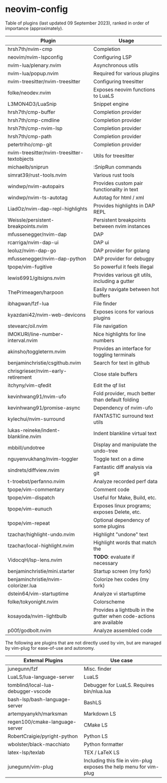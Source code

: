 # neovim-config

Table of plugins (last updated 09 September 2023), ranked in order of importance (approximately).

| Plugin | Usage |
| ------ | ----- |
| hrsh7th/nvim-cmp | Completion |
| neovim/nvim-lspconfig | Configuring LSP |
| nvim-lua/plenary.nvim | Asynchronous utils |
| nvim-lua/popup.nvim | Required for various plugins |
| nvim-treesitter/nvim-treesitter | Configuring treesitter |
| folke/neodev.nvim | Exposes neovim functions to LuaLS |
| L3MON4D3/LuaSnip | Snippet engine |
| hrsh7th/cmp-buffer | Completion provider |
| hrsh7th/cmp-cmdline | Completion provider |
| hrsh7th/cmp-nvim-lsp | Completion provider |
| hrsh7th/cmp-path | Completion provider |
| petertriho/cmp-git | Completion provider |
| nvim-treesitter/nvim-treesitter-textobjects | Utils for treesitter |
| michaelb/sniprun | :SnipRun commands |
| simrat39/rust-tools.nvim | Various rust tools |
| windwp/nvim-autopairs | Provides custom pair functionality in text |
| windwp/nvim-ts-autotag | Autotag for html / xml |
| LiadOz/nvim-dap-repl-highlights | Provides highlights in DAP REPL |
| Weissle/persistent-breakpoints.nvim | Persistent breakpoints between nvim instances |
| mfussenegger/nvim-dap | DAP |
| rcarriga/nvim-dap-ui | DAP ui |
| leoluz/nvim-dap-go | DAP provider for golang |
| mfussenegger/nvim-dap-python | DAP provider for debugpy |
| tpope/vim-fugitive | So powerful it feels illegal |
| lewis6991/gitsigns.nvim | Provides various git utils, including a gutter |
| ThePrimeagen/harpoon | Easily navigate between hot buffers |
| ibhagwan/fzf-lua | File finder |
| kyazdani42/nvim-web-devicons | Exposes icons for various plugins |
| stevearc/oil.nvim | File navigation |
| IMOKURI/line-number-interval.nvim | Nice highlights for line numbers |
| akinsho/toggleterm.nvim | Provides an interface for toggling terminals |
| benjaminchristie/csgithub.nvim | Search for text in github |
| chrisgrieser/nvim-early-retirement | Close stale buffers |
| itchyny/vim-qfedit | Edit the qf list |
| kevinhwang91/nvim-ufo | Fold provider, much better than default folding |
| kevinhwang91/promise-async | Dependency of nvim-ufo |
| kylechui/nvim-surround | FANTASTIC surround text utils |
| lukas-reineke/indent-blankline.nvim | Indent blankline virtual text |
| mbbill/undotree | Display and manipulate the undo-tree |
| nguyenvukhang/nvim-toggler | Toggle text on a dime |
| sindrets/diffview.nvim | Fantastic diff analysis via git |
| t-troebst/perfanno.nvim | Analyze recorded perf data |
| tpope/vim-commentary | Comment code |
| tpope/vim-dispatch | Useful for Make, Build, etc. |
| tpope/vim-eunuch | Exposes linux programs; exposes Delete, etc. |
| tpope/vim-repeat | Optional dependency of some plugins |
| tzachar/highlight-undo.nvim | Highlight "undone" text |
| tzachar/local-highlight.nvim | Highlight words that match the <cword> |
| VidocqH/lsp-lens.nvim | **TODO**: evaluate if necessary |
| benjaminchristie/mini.starter | Startup screen (my fork) |
| benjaminchristie/nvim-colorizer.lua | Colorize hex codes (my fork) |
| dstein64/vim-startuptime | Analyze vi startuptime |
| folke/tokyonight.nvim | Colorscheme |
| kosayoda/nvim-lightbulb | Provides a lightbulb in the gutter when code-actions are available |
| p00f/godbolt.nvim | Analyze assembled code |

The following are plugins that are not directly used by vim, but are managed by vim-plug for ease-of-use and autonomy.

| External Plugins | Use case |
| ---  | --- |
| junegunn/fzf | Misc. finder |
| LuaLS/lua-language-server | LuaLS |
| tomblind/local-lua-debugger-vscode | Debugger for LuaLS. Requires bin/nlua.lua |
| bash-lsp/bash-language-server | BashLS |
| artempyanykh/marksman | Markdown LS |
| regen100/cmake-language-server | CMake LS |
| RobertCraigie/pyright-python | Python LS |
| wbolster/black-macchiato | Python formatter |
| latex-lsp/texlab | TEX / LaTeX LS |
| junegunn/vim-plug | Including this file in vim-plug exposes the help menu for vim-plug |
